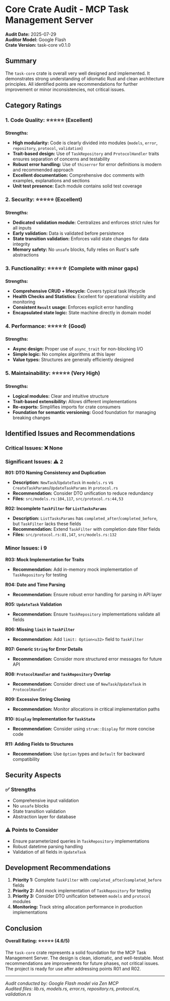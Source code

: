 # Core Crate Audit - MCP Task Management Server

**Audit Date:** 2025-07-29  
**Auditor Model:** Google Flash  
**Crate Version:** task-core v0.1.0  

## Summary

The `task-core` crate is overall very well designed and implemented. It demonstrates strong understanding of idiomatic Rust and clean architecture principles. All identified points are recommendations for further improvement or minor inconsistencies, not critical issues.

## Category Ratings

### 1. Code Quality: ⭐⭐⭐⭐⭐ (Excellent)

**Strengths:**
- **High modularity:** Code is clearly divided into modules (`models`, `error`, `repository`, `protocol`, `validation`)
- **Trait-based design:** Use of `TaskRepository` and `ProtocolHandler` traits ensures separation of concerns and testability
- **Robust error handling:** Use of `thiserror` for error definitions is modern and recommended approach
- **Excellent documentation:** Comprehensive doc comments with examples, explanations and sections
- **Unit test presence:** Each module contains solid test coverage

### 2. Security: ⭐⭐⭐⭐⭐ (Excellent)

**Strengths:**
- **Dedicated validation module:** Centralizes and enforces strict rules for all inputs
- **Early validation:** Data is validated before persistence
- **State transition validation:** Enforces valid state changes for data integrity
- **Memory safety:** No `unsafe` blocks, fully relies on Rust's safe abstractions

### 3. Functionality: ⭐⭐⭐⭐☆ (Complete with minor gaps)

**Strengths:**
- **Comprehensive CRUD + lifecycle:** Covers typical task lifecycle
- **Health Checks and Statistics:** Excellent for operational visibility and monitoring
- **Consistent `Result` usage:** Enforces explicit error handling
- **Encapsulated state logic:** State machine directly in domain model

### 4. Performance: ⭐⭐⭐⭐☆ (Good)

**Strengths:**
- **Async design:** Proper use of `async_trait` for non-blocking I/O
- **Simple logic:** No complex algorithms at this layer
- **Value types:** Structures are generally efficiently designed

### 5. Maintainability: ⭐⭐⭐⭐⭐ (Very High)

**Strengths:**
- **Logical modules:** Clear and intuitive structure
- **Trait-based extensibility:** Allows different implementations
- **Re-exports:** Simplifies imports for crate consumers
- **Foundation for semantic versioning:** Good foundation for managing breaking changes

## Identified Issues and Recommendations

### Critical Issues: ❌ None

### Significant Issues: ⚠️ 2

**R01: DTO Naming Consistency and Duplication**
- **Description:** `NewTask`/`UpdateTask` in `models.rs` vs `CreateTaskParams`/`UpdateTaskParams` in `protocol.rs`
- **Recommendation:** Consider DTO unification to reduce redundancy
- **Files:** `src/models.rs:104,117`, `src/protocol.rs:44,53`

**R02: Incomplete `TaskFilter` for `ListTasksParams`**
- **Description:** `ListTasksParams` has `completed_after`/`completed_before`, but `TaskFilter` lacks these fields
- **Recommendation:** Extend `TaskFilter` with completion date filter fields
- **Files:** `src/protocol.rs:81,147`, `src/models.rs:132`

### Minor Issues: ℹ️ 9

**R03: Mock Implementation for Traits**
- **Recommendation:** Add in-memory mock implementation of `TaskRepository` for testing

**R04: Date and Time Parsing**
- **Recommendation:** Ensure robust error handling for parsing in API layer

**R05: `UpdateTask` Validation**
- **Recommendation:** Ensure `TaskRepository` implementations validate all fields

**R06: Missing `limit` in `TaskFilter`**
- **Recommendation:** Add `limit: Option<u32>` field to `TaskFilter`

**R07: Generic `String` for Error Details**
- **Recommendation:** Consider more structured error messages for future API

**R08: `ProtocolHandler` and `TaskRepository` Overlap**
- **Recommendation:** Consider direct use of `NewTask`/`UpdateTask` in `ProtocolHandler`

**R09: Excessive String Cloning**
- **Recommendation:** Monitor allocations in critical implementation paths

**R10: `Display` Implementation for `TaskState`**
- **Recommendation:** Consider using `strum::Display` for more concise code

**R11: Adding Fields to Structures**
- **Recommendation:** Use `Option` types and `Default` for backward compatibility

## Security Aspects

### ✅ Strengths
- Comprehensive input validation
- No `unsafe` blocks
- State transition validation
- Abstraction layer for database

### ⚠️ Points to Consider
- Ensure parameterized queries in `TaskRepository` implementations
- Robust datetime parsing handling
- Validation of all fields in `UpdateTask`

## Development Recommendations

1. **Priority 1:** Complete `TaskFilter` with `completed_after`/`completed_before` fields
2. **Priority 2:** Add mock implementation of `TaskRepository` for testing
3. **Priority 3:** Consider DTO unification between `models` and `protocol` modules
4. **Monitoring:** Track string allocation performance in production implementations

## Conclusion

**Overall Rating: ⭐⭐⭐⭐⭐ (4.6/5)**

The `task-core` crate represents a solid foundation for the MCP Task Management Server. The design is clean, idiomatic, and well-testable. Most recommendations are improvements for future phases, not critical issues. The project is ready for use after addressing points R01 and R02.

---

*Audit conducted by: Google Flash model via Zen MCP*  
*Audited files: lib.rs, models.rs, error.rs, repository.rs, protocol.rs, validation.rs*
